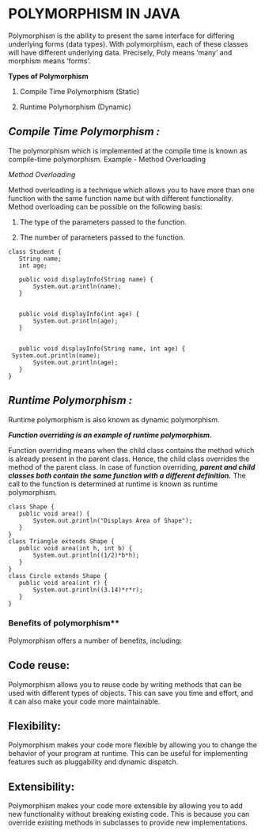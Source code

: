 # POLYMORPHISM IN JAVA

Polymorphism is the ability to present the same interface for differing underlying forms (data types). With polymorphism, each of these classes will have different underlying data. Precisely, Poly means ‘many’ and morphism means ‘forms’. 


**Types of Polymorphism** 


1. Compile Time Polymorphism (Static)

2. Runtime Polymorphism (Dynamic) 

## ***Compile Time Polymorphism :***

The polymorphism which is implemented at the compile time is known as compile-time polymorphism. Example - Method Overloading 

*Method Overloading*

Method overloading is a technique which allows you to have more than one function with the same function name but with different functionality. Method overloading can be possible on the following basis: 


1. The type of the parameters passed to the function.


2. The number of parameters passed to the function.

```
class Student {
   String name;
   int age;
  
   public void displayInfo(String name) {
       System.out.println(name);
   }


   public void displayInfo(int age) {
       System.out.println(age);
   }


   public void displayInfo(String name, int age) {
 System.out.println(name);
       System.out.println(age);
   }
}

```

## ***Runtime Polymorphism :***

 Runtime polymorphism is also known as dynamic polymorphism. 

 
 ***Function overriding is an example of runtime polymorphism.***

 
Function overriding means when the child class contains the method which is already present in the parent class. Hence, the child class overrides the method of the parent class. In case of function overriding, ***parent and child classes both contain the same function with a different definition.*** The call to the function is determined at runtime is known as runtime polymorphism.


```
class Shape {
   public void area() {
       System.out.println("Displays Area of Shape");
   }
}
class Triangle extends Shape {
   public void area(int h, int b) {
       System.out.println((1/2)*b*h);
   }  
}
class Circle extends Shape {
   public void area(int r) {
       System.out.println((3.14)*r*r);
   }  
}
```

### Benefits of polymorphism**


Polymorphism offers a number of benefits, including:

## Code reuse: 

Polymorphism allows you to reuse code by writing methods that can be used with different types of objects. This can save you time and effort, and it can also make your code more maintainable.


## Flexibility: 
Polymorphism makes your code more flexible by allowing you to change the behavior of your program at runtime. This can be useful for implementing features such as pluggability and dynamic dispatch.



## Extensibility:
Polymorphism makes your code more extensible by allowing you to add new functionality without breaking existing code. This is because you can override existing methods in subclasses to provide new implementations.
